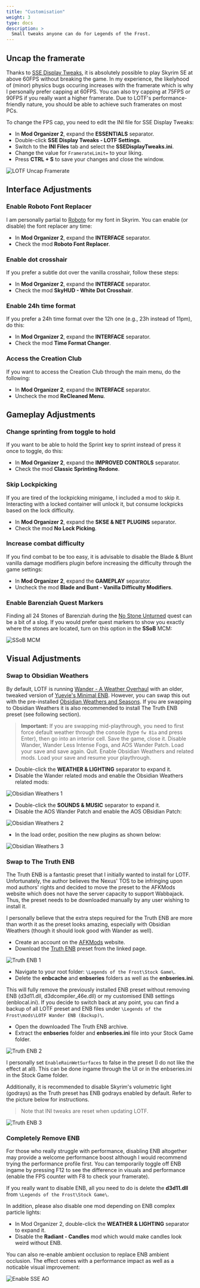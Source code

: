 ```yaml
---
title: "Customisation"
weight: 3
type: docs
description: >
  Small tweaks anyone can do for Legends of the Frost.
---
```


## Uncap the framerate

Thanks to [SSE Display Tweaks](https://www.nexusmods.com/skyrimspecialedition/mods/34705), it is absolutely possible to play Skyrim SE at above 60FPS without breaking the game. In my experience, the likelyhood of (minor) physics bugs occuring increases with the framerate which is why I personally prefer capping at 60FPS. You can also try capping at 75FPS or 90FPS if you really want a higher framerate. Due to LOTF's performance-friendly nature, you should be able to achieve such framerates on most PCs.

To change the FPS cap, you need to edit the INI file for SSE Display Tweaks:

- In **Mod Organizer 2**, expand the **ESSENTIALS** separator.
- Double-click **SSE Display Tweaks - LOTF Settings**.
- Switch to the **INI Files** tab and select the **SSEDisplayTweaks.ini**.
- Change the value for `FramerateLimit=` to your liking.
- Press **CTRL + S** to save your changes and close the window.

![LOTF Uncap Framerate](/Pictures/lotf/customisation/lotf-uncap-framerate.png)

## Interface Adjustments

### Enable Roboto Font Replacer

I am personally partial to [Roboto](https://www.nexusmods.com/skyrimspecialedition/mods/1779) for my font in Skyrim. You can enable (or disable) the font replacer any time:

- In **Mod Organizer 2**, expand the **INTERFACE** separator.
- Check the mod **Roboto Font Replacer**.

### Enable dot crosshair

If you prefer a subtle dot over the vanilla crosshair, follow these steps:

- In **Mod Organizer 2**, expand the **INTERFACE** separator.
- Check the mod **SkyHUD - White Dot Crosshair**.

### Enable 24h time format

If you prefer a 24h time format over the 12h one (e.g., 23h instead of 11pm), do this:

- In **Mod Organizer 2**, expand the **INTERFACE** separator.
- Check the mod **Time Format Changer**.

### Access the Creation Club

If you want to access the Creation Club through the main menu, do the following:

- In **Mod Organizer 2**, expand the **INTERFACE** separator.
- Uncheck the mod **ReCleaned Menu**.

## Gameplay Adjustments

### Change sprinting from toggle to hold

If you want to be able to hold the Sprint key to sprint instead of press it once to toggle, do this:

- In **Mod Organizer 2**, expand the **IMPROVED CONTROLS** separator.
- Check the mod **Classic Sprinting Redone**.

### Skip Lockpicking

If you are tired of the lockpicking minigame, I included a mod to skip it. Interacting with a locked container will unlock it, but consume lockpicks based on the lock difficulty.

- In **Mod Organizer 2**, expand the **SKSE & NET PLUGINS** separator.
- Check the mod **No Lock Picking**.

### Increase combat difficulty

If you find combat to be too easy, it is advisable to disable the Blade & Blunt vanilla damage modifiers plugin before increasing the difficulty through the game settings:

- In **Mod Organizer 2**, expand the **GAMEPLAY** separator.
- Uncheck the mod **Blade and Bunt - Vanilla Difficulty Modifiers**.

### Enable Barenziah Quest Markers

Finding all 24 Stones of Barenziah during the [No Stone Unturned](https://en.uesp.net/wiki/Skyrim:No_Stone_Unturned) quest can be a bit of a slog. If you would prefer quest markers to show you exactly where the stones are located, turn on this option in the **SSoB** MCM:

![SSoB MCM](/Pictures/lotf/lotf-ssob-mcm.jpg)

## Visual Adjustments

### Swap to Obsidian Weathers

By default, LOTF is running [Wander - A Weather Overhaul](https://www.nexusmods.com/skyrimspecialedition/mods/24439) with an older, tweaked version of [Yuevie's Minimal ENB](https://www.nexusmods.com/skyrimspecialedition/mods/37098). However, you can swap this out with the pre-installed [Obsidian Weathers and Seasons](https://www.nexusmods.com/skyrimspecialedition/mods/12125). If you are swapping to Obsidian Weathers it is also recommended to install The Truth ENB preset (see following section).

> **Important:** If you are swapping mid-playthrough, you need to first force default weather through the console (type `fw 81a` and press Enter), then go into an interior cell. Save the game, close it. Disable Wander, Wander Less Intense Fogs, and AOS Wander Patch. Load your save and save again. Quit. Enable Obsidian Weathers and related mods. Load your save and resume your playthrough.

- Double-click the **WEATHER & LIGHTING** separator to expand it.
- Disable the Wander related mods and enable the Obsidian Weathers related mods:

![Obsidian Weathers 1](/Pictures/lotf/customisation/obsidian-weathers-1.png)

- Double-click the **SOUNDS & MUSIC** separator to expand it.
- Disable the AOS Wander Patch and enable the AOS OBsidian Patch:

![Obsidian Weathers 2](/Pictures/lotf/customisation/obsidian-weathers-2.png)

- In the load order, position the new plugins as shown below:

![Obsidian Weathers 3](/Pictures/lotf/customisation/obsidian-weathers-3.png)

### Swap to The Truth ENB

The Truth ENB is a fantastic preset that I initially wanted to install for LOTF. Unfortunately, the author believes the Nexus' TOS to be infringing upon mod authors' rights and decided to move the preset to the AFKMods website which does not have the server capacity to support Wabbajack. Thus, the preset needs to be downloaded manually by any user wishing to install it.

I personally believe that the extra steps required for the Truth ENB are more than worth it as the preset looks amazing, especially with Obsidian Weathers (though it should look good with Wander as well).

- Create an account on the [AFKMods](https://www.afkmods.com/) website.
- Download the [Truth ENB](https://www.afkmods.com/index.php?/files/file/2241-the-truth-enb/) preset from the linked page.

![Truth ENB 1](/Pictures/lotf/customisation/truth-enb-1.png)

- Navigate to your root folder: `\Legends of the Frost\Stock Game\`.
- Delete the **enbcache** and **enbseries** folders as well as the **enbseries.ini**.

This will fully remove the previously installed ENB preset without removing ENB (d3d11.dll, d3dcompiler_46e.dll) or my customised ENB settings (enblocal.ini). If you decide to switch back at any point, you can find a backup of all LOTF preset and ENB files under `\Legends of the Frost\mods\LOTF Wander ENB (Backup)\`.

- Open the downloaded The Truth ENB archive.
- Extract the **enbseries** folder and **enbseries.ini** file into your Stock Game folder.

![Truth ENB 2](/Pictures/lotf/customisation/truth-enb-2.png)

I personally set `EnableRainWetSurfaces` to false in the preset (I do not like the effect at all). This can be done ingame through the UI or in the enbseries.ini in the Stock Game folder.

Additionally, it is recommended to disable Skyrim's volumetric light (godrays) as the Truth preset has ENB godrays enabled by default. Refer to the picture below for instructions.

> Note that INI tweaks are reset when updating LOTF.

![Truth ENB 3](/Pictures/lotf/customisation/truth-enb-3.png)

### Completely Remove ENB

For those who really struggle with performance, disabling ENB altogether may provide a welcome performance boost although I would recommend trying the performance profile first. You can temporarily toggle off ENB ingame by pressing F12 to see the difference in visuals and performance (enable the FPS counter with F8 to check your framerate).

If you really want to disable ENB, all you need to do is delete the **d3d11.dll** from `\Legends of the Frost\Stock Game\`.

In addition, please also disable one mod depending on ENB complex particle lights:

- In Mod Organizer 2, double-click the **WEATHER & LIGHTING** separator to expand it.
- Disable the **Radiant - Candles** mod which would make candles look weird without ENB.

You can also re-enable ambient occlusion to replace ENB ambient occlusion. The effect comes with a performance impact as well as a noticable visual improvement:

![Enable SSE AO](/Pictures/lotf/customisation/enable-sse-ao.png)
